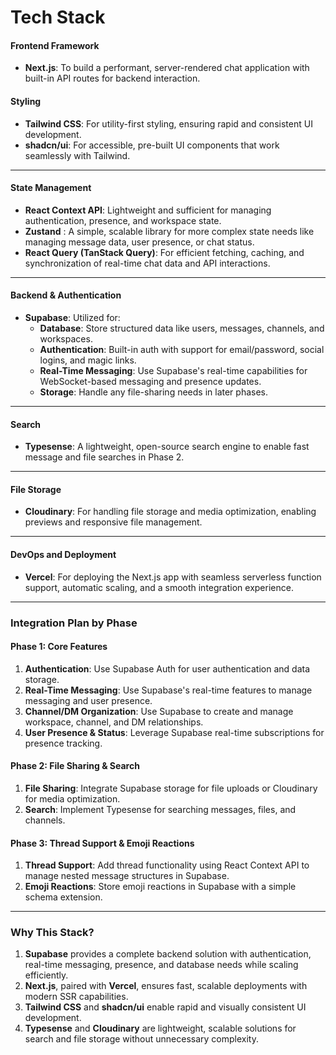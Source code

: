 # Tech Stack

#### **Frontend Framework**

- **Next.js**: To build a performant, server-rendered chat application with built-in API routes for backend interaction.

#### **Styling**

- **Tailwind CSS**: For utility-first styling, ensuring rapid and consistent UI development.
- **shadcn/ui**: For accessible, pre-built UI components that work seamlessly with Tailwind.

---

#### **State Management**

- **React Context API**: Lightweight and sufficient for managing authentication, presence, and workspace state.
- **Zustand** : A simple, scalable library for more complex state needs like managing message data, user presence, or chat status.
- **React Query (TanStack Query)**: For efficient fetching, caching, and synchronization of real-time chat data and API interactions.

---

#### **Backend & Authentication**

- **Supabase**: Utilized for:
  - **Database**: Store structured data like users, messages, channels, and workspaces.
  - **Authentication**: Built-in auth with support for email/password, social logins, and magic links.
  - **Real-Time Messaging**: Use Supabase's real-time capabilities for WebSocket-based messaging and presence updates.
  - **Storage**: Handle any file-sharing needs in later phases.

---

#### **Search**

- **Typesense**: A lightweight, open-source search engine to enable fast message and file searches in Phase 2.

---

#### **File Storage**

- **Cloudinary**: For handling file storage and media optimization, enabling previews and responsive file management.

---

#### **DevOps and Deployment**

- **Vercel**: For deploying the Next.js app with seamless serverless function support, automatic scaling, and a smooth integration experience.

---

### **Integration Plan by Phase**

#### Phase 1: Core Features

1. **Authentication**: Use Supabase Auth for user authentication and data storage.
2. **Real-Time Messaging**: Use Supabase's real-time features to manage messaging and user presence.
3. **Channel/DM Organization**: Use Supabase to create and manage workspace, channel, and DM relationships.
4. **User Presence & Status**: Leverage Supabase real-time subscriptions for presence tracking.

#### Phase 2: File Sharing & Search

1. **File Sharing**: Integrate Supabase storage for file uploads or Cloudinary for media optimization.
2. **Search**: Implement Typesense for searching messages, files, and channels.

#### Phase 3: Thread Support & Emoji Reactions

1. **Thread Support**: Add thread functionality using React Context API to manage nested message structures in Supabase.
2. **Emoji Reactions**: Store emoji reactions in Supabase with a simple schema extension.

---

### **Why This Stack?**

1. **Supabase** provides a complete backend solution with authentication, real-time messaging, presence, and database needs while scaling efficiently.
2. **Next.js**, paired with **Vercel**, ensures fast, scalable deployments with modern SSR capabilities.
3. **Tailwind CSS** and **shadcn/ui** enable rapid and visually consistent UI development.
4. **Typesense** and **Cloudinary** are lightweight, scalable solutions for search and file storage without unnecessary complexity.
